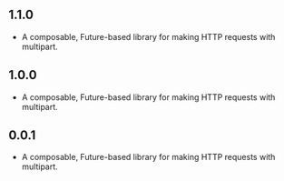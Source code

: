 ## 1.1.0

* A composable, Future-based library for making HTTP requests with multipart.

## 1.0.0

* A composable, Future-based library for making HTTP requests with multipart.

## 0.0.1

* A composable, Future-based library for making HTTP requests with multipart.
